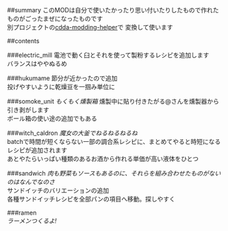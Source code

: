 
##summary
このMODは自分で使いたかったり思い付いたりしたもので作れたものがごったまぜになったものです    
別プロジェクトの[cdda-modding-helper](https://github.com/YueKaburagi/cdda-modding-helper)で
変換して使います   

##contents

###electric_mill
電池で動く臼とそれを使って製粉するレシピを追加します  
バランスはややぬるめ  

###hukumame
節分が近かったので追加    
投げやすいように乾燥豆を一掴み単位に    

###somoke_unit
*もくもく燻製箱*
燻製中に貼り付きたがる@さんを燻製器から引き剥がします    
ボール箱の使い途の追加でもある   

###witch_caldron
*魔女の大釜でねるねるねるね*    
batchで時間が短くならない一部の調合系レシピに、まとめてやると時短になるレシピが追加されます    
あとやたらいっぱい種類のあるお酒から作れる単価が高い液体をひとつ    

###sandwich
*肉も野菜もソースもあるのに、それらを組み合わせたものがないのはなんでなのさ*      
サンドイッチのバリエーションの追加     
各種サンドイッチレシピを全部パンの項目へ移動。探しやすく      

###ramen   
*ラーメンつくるよ!*    

